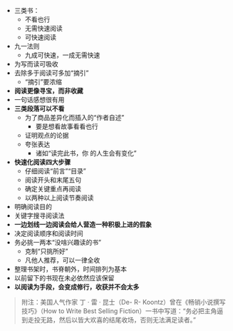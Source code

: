- 三类书：
  - 不看也行
  - 无需快速阅读
  - 可快速阅读
- 九一法则
  - 九成可快速，一成无需快速
- 为写而读可吸收
- 去除多于阅读可多加“摘引”
  - “摘引”要浓缩
- **阅读更像寻宝，而非收藏**
- 一句话感想很有用
- **三类段落可以不看**
  - 为了商品差异化而插入的“作者自述”
    - 要是想看故事看看也行 
  - 证明观点的论据
  - 夸张表达
    - 诸如“读完此书，你 的人生会有变化”
- **快速化阅读四大步骤**
  - 仔细阅读“前言”“目录”
  - 阅读开头和末尾五句
  - 确定关键重点再阅读
  - 以两种以上阅读节奏阅读
- 明确阅读目的
- 关键字搜寻阅读法
- **一边划线一边阅读会给人营造一种积极上进的假象**
- 决定阅读顺序和阅读时间
- 务必挑一两本“没啥兴趣读的书”
  - 克制“只挑所好”
  - 凡他人推荐，可以一律全收
- 整理书架时，书脊朝外，时间排列为基本
- 以前留下的书现在未必依然应该保留
- **以阅读为手段，会变成修行，收获并不会太多**

> 附注：美国人气作家 丁 · 雷 · 昆士（De- R- Koontz）曾在《畅销小说撰写技巧》（How to Write Best Selling Fiction）一书中写道：“务必把主角逼到走投无路，然后以皆大欢喜的结尾收场，否则无法满足读者。”